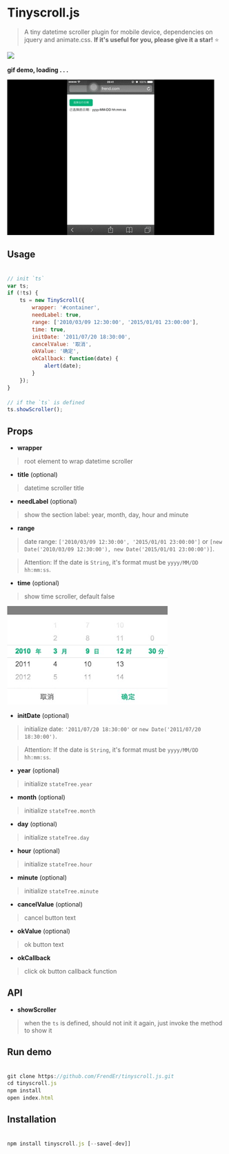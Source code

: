 # Tinyscroll.js  

> A tiny datetime scroller plugin for mobile device, dependencies on jquery and animate.css. **If it's useful for you, please give it a star!** :star:

<a href="https://www.npmjs.com/package/tinyscroll.js">
    <img src="https://img.shields.io/npm/dm/tinyscroll.js.svg">
</a>


**gif demo, loading . . .**

![demo](./demo.gif)

## Usage

```js

// init `ts`
var ts;
if (!ts) {
    ts = new TinyScroll({
        wrapper: '#container',
        needLabel: true,
        range: ['2010/03/09 12:30:00', '2015/01/01 23:00:00'],
        time: true,
        initDate: '2011/07/20 18:30:00',
        cancelValue: '取消',
        okValue: '确定',
        okCallback: function(date) {
            alert(date);
        }
    });
}

// if the `ts` is defined
ts.showScroller();

```

## Props

- **wrapper**

> root element to wrap datetime scroller

- **title** (optional)

> datetime scroller title

- **needLabel** (optional)

> show the section label: year, month, day, hour and minute

- **range**

> date range: `['2010/03/09 12:30:00', '2015/01/01 23:00:00']` or `[new Date('2010/03/09 12:30:00'), new Date('2015/01/01 23:00:00')]`.

> Attention: If the date is `String`, it's format must be `yyyy/MM/DD hh:mm:ss`.

- **time** (optional)

> show time scroller, default false

![demo](./demo.png)

- **initDate** (optional)

> initialize date: `'2011/07/20 18:30:00'` or `new Date('2011/07/20 18:30:00')`.

> Attention: If the date is `String`, it's format must be `yyyy/MM/DD hh:mm:ss`.

- **year** (optional)

> initialize `stateTree.year`

- **month** (optional)

> initialize `stateTree.month`

- **day** (optional)

> initialize `stateTree.day`

- **hour** (optional)

> initialize `stateTree.hour`

- **minute** (optional)

> initialize `stateTree.minute`

- **cancelValue** (optional)

> cancel button text

- **okValue** (optional)

> ok button text

- **okCallback**

> click ok button callback function

## API

- **showScroller**

> when the `ts` is defined, should not init it again, just invoke the method to show it

## Run demo

```js

git clone https://github.com/FrendEr/tinyscroll.js.git
cd tinyscroll.js
npm install
open index.html

```

## Installation

```js

npm install tinyscroll.js [--save[-dev]]

```
